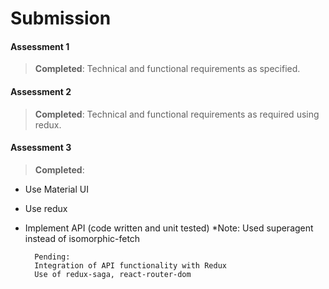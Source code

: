 # Submission

#### Assessment 1		
> **Completed**: Technical and functional requirements as specified.

#### Assessment 2		
> **Completed**: Technical and functional requirements as required using redux.

#### Assessment 3		
> **Completed**:
* Use Material UI
* Use redux
* Implement API (code written and unit tested)
	*Note: Used superagent instead of isomorphic-fetch
		
		Pending:
		Integration of API functionality with Redux
		Use of redux-saga, react-router-dom
